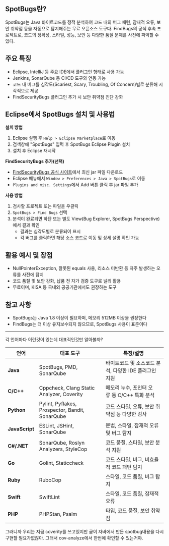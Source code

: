 ## SpotBugs란?

SpotBugs는 Java 바이트코드를 정적 분석하여 코드 내의 버그 패턴, 잠재적 오류, 보안 취약점 등을 자동으로 탐지해주는 무료 오픈소스 도구다. FindBugs의 공식 후속 프로젝트로, 코드의 정확성, 스타일, 성능, 보안 등 다양한 품질 문제를 사전에 파악할 수 있다.

## 주요 특징

- Eclipse, IntelliJ 등 주요 IDE에서 플러그인 형태로 사용 가능
- Jenkins, SonarQube 등 CI/CD 도구와 연동 가능
- 코드 내 버그를 심각도(Scariest, Scary, Troubling, Of Concern)별로 분류해 시각적으로 제공
- FindSecurityBugs 플러그인 추가 시 보안 취약점 진단 강화

## Eclipse에서 SpotBugs 설치 및 사용법

**설치 방법**

1. Eclipse 실행 후 `Help > Eclipse Marketplace`로 이동
2. 검색창에 "SpotBugs" 입력 후 SpotBugs Eclipse Plugin 설치
3. 설치 후 Eclipse 재시작
    

**FindSecurityBugs 추가(선택)**

- [FindSecurityBugs 공식 사이트](https://find-sec-bugs.github.io/)에서 최신 jar 파일 다운로드
- Eclipse 메뉴에서 `Window > Preferences > Java > SpotBugs`로 이동
- `Plugins and misc. Settings`에서 Add 버튼 클릭 후 jar 파일 추가

**사용 방법**

1. 검사할 프로젝트 또는 파일을 우클릭
2. `SpotBugs > Find Bugs` 선택
3. 분석이 완료되면 하단 또는 별도 View(Bug Explorer, SpotBugs Perspective)에서 결과 확인
    - 결과는 심각도별로 분류되어 표시
    - 각 버그를 클릭하면 해당 소스 코드로 이동 및 상세 설명 확인 가능
        

## 활용 예시 및 장점

- NullPointerException, 잘못된 equals 사용, 리소스 미반환 등 자주 발생하는 오류를 사전에 탐지
- 코드 품질 및 보안 강화, 납품 전 자가 검증 도구로 널리 활용
- 무료이며, KISA 등 국내외 공공기관에서도 권장하는 도구

## 참고 사항

- SpotBugs는 Java 1.8 이상이 필요하며, 메모리 512MB 이상을 권장한다
- FindBugs는 더 이상 유지보수되지 않으므로, SpotBugs 사용이 표준이다

---

각 언어마다  이런것이 있는데 대표적인것만 알아볼까?

| 언어             | 대표 도구                                           | 특징/설명                            |
| -------------- | ----------------------------------------------- | -------------------------------- |
| **Java**       | SpotBugs, PMD, SonarQube                        | 바이트코드 및 소스코드 분석, 다양한 IDE 플러그인 지원 |
| **C/C++**      | Cppcheck, Clang Static Analyzer, Coverity       | 메모리 누수, 포인터 오류 등 C/C++ 특화 분석     |
| **Python**     | Pylint, Pyflakes, Prospector, Bandit, SonarQube | 코드 스타일, 오류, 보안 취약점 등 다양한 검사      |
| **JavaScript** | ESLint, JSHint, SonarQube                       | 문법, 스타일, 잠재적 오류 및 버그 탐지          |
| **C#/.NET**    | SonarQube, Roslyn Analyzers, StyleCop           | 코드 품질, 스타일, 보안 분석 지원             |
| **Go**         | Golint, Staticcheck                             | 코드 스타일, 버그, 비효율적 코드 패턴 탐지        |
| **Ruby**       | RuboCop                                         | 스타일, 코드 품질, 버그 탐지                |
| **Swift**      | SwiftLint                                       | 스타일, 코드 품질, 잠재적 오류               |
| **PHP**        | PHPStan, Psalm                                  | 타입, 코드 품질, 보안 취약점                |

그러니까 우리는 지금 coverity를 쓰고있지만 굳이 자바에서 만든 spotbug내용을 다시 구현할 필요가없잖아. 그래서 cov-analyze에서 한번에 확인할 수 있는거야. 

